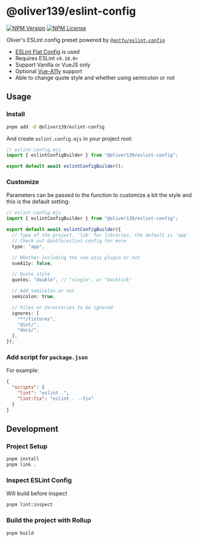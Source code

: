 # @oliver139/eslint-config

[![NPM Version](https://img.shields.io/npm/v/@oliver139/eslint-config?label=npm)](https://www.npmjs.com/package/@oliver139/eslint-config)
[![NPM License](https://img.shields.io/npm/l/all-contributors.svg?style=flat)](https://github.com/oliver139/pnpm-update-script/blob/main/LICENSE)

Oliver's ESLint config preset powered by [`@antfu/eslint-config`](https://github.com/antfu/eslint-config)

- [ESLint Flat Config](https://eslint.org/docs/latest/use/configure/configuration-files) is used
- Requires ESLint `v9.10.0+`
- Support Vanilla or VueJS only
- Optional [Vue-A11y](https://vue-a11y.github.io/eslint-plugin-vuejs-accessibility/) support
- Able to change quote style and whether using semicolon or not

## Usage

### Install

```sh
pnpm add -D @oliver139/eslint-config
```

And create `eslint.config.mjs` in your project root:

```ts
// eslint.config.mjs
import { eslintConfigBuilder } from "@oliver139/eslint-config";

export default await eslintConfigBuilder();
```

### Customize

Parameters can be passed to the function to customize a bit the style and this is the default setting:

```ts
// eslint.config.mjs
import { eslintConfigBuilder } from "@oliver139/eslint-config";

export default await eslintConfigBuilder({
  // Type of the project. 'lib' for libraries, the default is 'app'
  // Check out @antfu/eslint-config for more
  type: "app",

  // Whether including the vue-a11y plugin or not
  vueA11y: false,

  // Quote style
  quotes: "double", // "single", or "backtick"

  // Add semicolon or not
  semicolon: true,

  // Files or directories to be ignored
  ignores: [
    "**/fixtures",
    "dist/",
    "docs/",
  ],
});
```

### Add script for `package.json`

For example:

```json
{
  "scripts": {
    "lint": "eslint .",
    "lint:fix": "eslint . --fix"
  }
}
```

## Development

### Project Setup

```sh
pnpm install
pnpm link .
```

### Inspect ESLint Config

Will build before inspect

```sh
pnpm lint:inspect
```

### Build the project with Rollup

```sh
pnpm build
```
